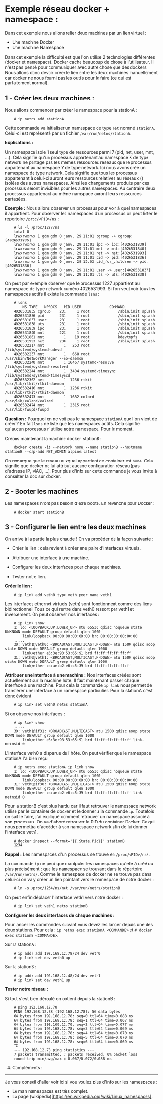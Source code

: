 Exemple réseau docker + namespace :
===================================

Dans cet exemple nous allons relier deux machines par un lien virtuel :

* Une machine Docker
* Une machine Namespace

Dans cet exemple la difficulté est que l'on utilise 2 technologies différentes (docker et namespace). Docker cache beaucoup de chose à l'utilisateur. Il n'est pas pensé pour communiquer avec autre chose que des dockers. Nous allons donc devoir créer le lien entre les deux machines manuellement car docker ne nous fourni pas les outils pour le faire (ce qui est parfaitement normal).

1 - Créer les deux machines :
-----------------------------

Nous allons commencer par créer le namespace pour la stationA :
		
		# ip netns add stationA
		
Cette commande va initialiser un namespace de type `net` nommé `stationA`. Celui-ci est représenté par un fichier `/var/run/netns/stationA`.

**Explications :** 

Un namespace isole 1 seul type de ressources parmi 7 (pid, net, user, mnt, ...). Cela signifie qu'un processus appartenant au namespace X de type network ne partage pas les mêmes ressources réseaux que le processus appartenant au namespace Y de type network. Ici nous avons créé un namespace de type network. Cela signifie que tous les processus appartenant à celui-ci auront leurs ressources relatives au réseaux () isolées des autres namespaces. Ainsi les changements produits par ces processus seront invisibles pour les autres namespaces. Au contraire deux processus appartenant au même namspace auront leurs ressources partagées.

**Exemple :** Nous allons observer un processus pour voir à quel namespaces il appartient. Pour observer les namespaces d'un processus on peut lister le répertoire `/proc/<PID>/ns` :
		
		# ls -l /proc/1227/ns 
		total 0
		lrwxrwxrwx 1 gdm gdm 0 janv. 29 11:01 cgroup -> cgroup:[4026531835]
		lrwxrwxrwx 1 gdm gdm 0 janv. 29 11:01 ipc -> ipc:[4026531839]
		lrwxrwxrwx 1 gdm gdm 0 janv. 29 11:01 mnt -> mnt:[4026531840]
		lrwxrwxrwx 1 gdm gdm 0 janv. 29 11:01 net -> net:[4026531993]
		lrwxrwxrwx 1 gdm gdm 0 janv. 29 11:01 pid -> pid:[4026531836]
		lrwxrwxrwx 1 gdm gdm 0 janv. 29 15:03 pid_for_children -> pid:[4026531836]
		lrwxrwxrwx 1 gdm gdm 0 janv. 29 11:01 user -> user:[4026531837]
		lrwxrwxrwx 1 gdm gdm 0 janv. 29 11:01 uts -> uts:[4026531838]

On peut par exemple observer que le processus 1227 appartient au namespace de type network numéro 4026531993. Si l'on veut voir tous les namespaces actifs il existe la commande `lsns` :

		# lsns
			NS TYPE   NPROCS   PID USER             COMMAND
		4026531835 cgroup    231     1 root             /sbin/init splash
		4026531836 pid       231     1 root             /sbin/init splash
		4026531837 user      231     1 root             /sbin/init splash
		4026531838 uts       231     1 root             /sbin/init splash
		4026531839 ipc       231     1 root             /sbin/init splash
		4026531840 mnt       223     1 root             /sbin/init splash
		4026531861 mnt         1    19 root             kdevtmpfs
		4026531993 net       230     1 root             /sbin/init splash
		4026532217 mnt         1   253 root             /lib/systemd/systemd-udevd
		4026532237 mnt         1   668 root             /usr/sbin/NetworkManager --no-daemon
		4026532240 mnt         1 16467 systemd-resolve  /lib/systemd/systemd-resolved
		4026532244 mnt         1  3484 systemd-timesync /lib/systemd/systemd-timesyncd
		4026532362 net         1  1236 rtkit            /usr/lib/rtkit/rtkit-daemon
		4026532416 mnt         1  1236 rtkit            /usr/lib/rtkit/rtkit-daemon
		4026532473 mnt         1  1682 colord           /usr/lib/colord/colord
		4026532474 mnt         1  2315 root             /usr/lib/fwupd/fwupd		

**Question :** Pourquoi on ne voit pas le namespace `stationA` que l'on vient de créer ? En fait `lsns` ne liste que les namespaces actifs. Cela signifie qu'aucun processus n'utilise notre namespace. Pour le moment.

Créons maintenant la machine docker, stationB :

		docker create -it --network none --name stationB --hostname stationB --cap-add NET_ADMIN alpine:latest   

On remarque que le réseau auxquel appartient ce container est `none`. Cela signifie que docker ne lui attribut aucune configuration réseau (pas d'adresse IP, MAC, ...). Pour plus d'info sur cette commande je vous invite à consulter la doc sur docker. 

2 - Booter les machines
-----------------------

Les namespaces n'ont pas besoin d'être booté. En revanche pour Docker :

		# docker start stationB

3 - Configurer le lien entre les deux machines
----------------------------------------------

On arrive à la partie la plus chaude ! On va procéder de la façon suivante :

* Créer le lien : cela revient à créer une paire d'interfaces virtuels.

* Attribuer une interface à une machine.

* Configurer les deux interfaces pour chaque machines.

* Tester notre lien.

**Créer le lien :**

		# ip link add veth0 type veth peer name veth1

Les interfaces ethernet virtuels (veth) sont fonctionnent comme des liens bidirectionnel. Tous ce qui rentre dans veth0 ressort par veth1 et inversement. On peut observer nos interfaces :
		
		# ip link show            
		1: lo: <LOOPBACK,UP,LOWER_UP> mtu 65536 qdisc noqueue state UNKNOWN mode DEFAULT group default qlen 1000
		    link/loopback 00:00:00:00:00:00 brd 00:00:00:00:00:00
		.....
		30: veth1@veth0: <BROADCAST,MULTICAST,M-DOWN> mtu 1500 qdisc noop state DOWN mode DEFAULT group default qlen 1000
		    link/ether e6:3e:93:53:65:91 brd ff:ff:ff:ff:ff:ff
		31: veth0@veth1: <BROADCAST,MULTICAST,M-DOWN> mtu 1500 qdisc noop state DOWN mode DEFAULT group default qlen 1000
		    link/ether ca:ae:b2:e6:c5:39 brd ff:ff:ff:ff:ff:ff

**Attribuer une interface à une machine :**
Nos interfaces créées sont actuellement sur la machine hôte. Il faut maintenant passer chaque interface à une machine. Pour cela la commande `ip link` nous permet de transférer une interface à un namespace particulier. Pour la stationA c'est donc évident :
		
		# ip link set veth0 netns stationA

Si on observe nos interfaces :

		# ip link show
		.....
		30: veth1@if31: <BROADCAST,MULTICAST> mtu 1500 qdisc noop state DOWN mode DEFAULT group default qlen 1000
		    link/ether e6:3e:93:53:65:91 brd ff:ff:ff:ff:ff:ff link-netnsid 0

L'interface veth0 a disparue de l'hôte. On peut vérifier que le namespace stationA l'a bien reçu : 

		# ip netns exec stationA ip link show
		1: lo: <LOOPBACK,UP,LOWER_UP> mtu 65536 qdisc noqueue state UNKNOWN mode DEFAULT group default qlen 1000
		    link/loopback 00:00:00:00:00:00 brd 00:00:00:00:00:00
		31: veth0@if30: <BROADCAST,MULTICAST> mtu 1500 qdisc noop state DOWN mode DEFAULT group default qlen 1000
		    link/ether ca:ae:b2:e6:c5:39 brd ff:ff:ff:ff:ff:ff link-netnsid 0


Pour la stationB c'est plus hardu car il faut retrouver le namespace network utilisé par le container de docker et le donner a la commande `ip`. Toutefois on sait le faire, j'ai expliqué comment retrouver un namespace associé à son processus. On va d'abord retrouver le PID du container Docker. Ce qui nous permettra d'accéder à son namespace network afin de lui donner l'interface veth1.
		
		# docker inspect --format='{{.State.Pid}}' stationB
		1234
		
__Rappel :__ Les namespaces d'un processus se trouve en `/proc/<PID>/ns/`.

La commande `ip` ne peut que manipuler les namespaces qu'elle à créé ou plus précisément : que les namespace se trouvant dans le répertoire `/var/run/netns/`. Comme le namespace de docker ne se trouve pas dans celui-ci on va y créer un lien pointant vers le namespace de notre docker : 
		
		# ln -s /proc/1234/ns/net /var/run/netns/stationB
		
On peut enfin déplacer l'interface veth1 vers notre docker :
		
		# ip link set veth1 netns stationB


	
**Configurer les deux interfaces de chaque machines :**

Pour lancer les commandes suivant vous devez les lancer depuis une des deux stations. Pour cela : `ip netns exec stationA <COMMANDE>` et `# docker exec stationB <COMMANDE>`.

Sur la stationA :
		
		# ip addr add 192.168.12.78/24 dev veth0
		# ip link set dev veth0 up

Sur la stationB :

		# ip addr add 192.168.12.48/24 dev veth1
		# ip link set dev veth1 up
		
**Tester notre réseau :**

Si tout s'est bien déroulé on obtient depuis la stationB :

		# ping 192.168.12.78
		PING 192.168.12.78 (192.168.12.78): 56 data bytes
		64 bytes from 192.168.12.78: seq=0 ttl=64 time=0.088 ms
		64 bytes from 192.168.12.78: seq=1 ttl=64 time=0.067 ms
		64 bytes from 192.168.12.78: seq=2 ttl=64 time=0.077 ms
		64 bytes from 192.168.12.78: seq=3 ttl=64 time=0.069 ms
		64 bytes from 192.168.12.78: seq=4 ttl=64 time=0.070 ms
		64 bytes from 192.168.12.78: seq=5 ttl=64 time=0.070 ms
		64 bytes from 192.168.12.78: seq=6 ttl=64 time=0.069 ms
		^C
		--- 192.168.12.78 ping statistics ---
		7 packets transmitted, 7 packets received, 0% packet loss
		round-trip min/avg/max = 0.067/0.072/0.088 ms
		 

4. Compléments :
----------------

Je vous conseil d'aller voir ici si vou voulez plus d'info sur les namespaces :

* Le man namespaces est très complet.
* La page (wikipédia)[https://en.wikipedia.org/wiki/Linux_namespaces].






